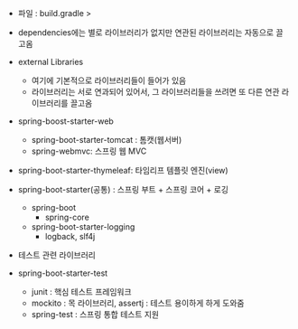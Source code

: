 - 파일 : build.gradle > 
- dependencies에는 별로 라이브러리가 없지만 연관된 라이브러리는 자동으로 끌고옴

- external Libraries
  - 여기에 기본적으로 라이브러리들이 들어가 있음
  - 라이브러리는 서로 연과되어 있어서, 그 라이브러리들을 쓰려면 또 다른 연관 라이브러리를 끌고옴

- spring-boost-starter-web
  - spring-boot-starter-tomcat : 톰캣(웹서버)
  - spring-webmvc: 스프링 웹 MVC
- spring-boot-starter-thymeleaf: 타임리프 템플릿 엔진(view)
- spring-boot-starter(공통) : 스프링 부트 + 스프링 코어 + 로깅
  - spring-boot
    - spring-core
  - spring-boot-starter-logging
    - logback, slf4j

- 테스트 관련 라이브러리
- spring-boot-starter-test
  - junit : 핵심 테스트 프레임워크
  - mockito : 목 라이브러리, assertj : 테스트 용이하게 하게 도와줌
  - spring-test : 스프링 통합 테스트 지원
